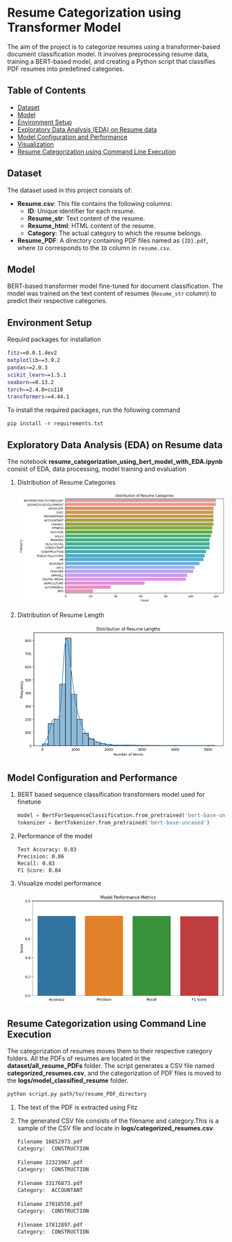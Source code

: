 # Resume Categorization using Transformer Model

The aim of the project is to categorize resumes using a transformer-based document classification model. It involves preprocessing resume data, training a BERT-based model, and creating a Python script that classifies PDF resumes into predefined categories.

## Table of Contents
- [Dataset](#dataset)
- [Model](#model)
- [Environment Setup](#environment-setup)
- [Exploratory Data Analysis (EDA) on Resume data](#exploratory-data-analysis-(EDA)-on-resume-data)
- [Model Configuration and Performance](#model-configuration-and-performance)
- [Visualization](#visualization)
- [Resume Categorization using Command Line Execution](#resume-categorization-using-command-line-execution)


## Dataset
The dataset used in this project consists of:

- **Resume.csv**: This file contains the following columns:
  - **ID**: Unique identifier for each resume.
  - **Resume_str**: Text content of the resume.
  - **Resume_html**: HTML content of the resume.
  - **Category**: The actual category to which the resume belongs.
- **Resume_PDF**: A directory containing PDF files named as `{ID}.pdf`, where `ID` corresponds to the `ID` column in `resume.csv`.

## Model
BERT-based transformer model fine-tuned for document classification. The model was trained on the text content of resumes (`Resume_str` column) to predict their respective categories.
## Environment Setup

Requird packages for installation
```bash
fitz==0.0.1.dev2
matplotlib==3.9.2
pandas==2.0.3
scikit_learn==1.5.1
seaborn==0.13.2
torch==2.4.0+cu118
transformers==4.44.1
```
To install the required packages, run the following command
```
pip install -r requirements.txt
```

## Exploratory Data Analysis (EDA) on Resume data
 
The notebook **resume_categorization_using_bert_model_with_EDA.ipynb** consist of EDA, data processing, model training and evaluation

1. Distribution of Resume Categories

    ![](images/data_categories.png)

2. Distribution of Resume Length

    ![](images/word_distribution.png)

## Model Configuration and Performance
1. BERT based sequence classification transformers model used for finetune 

    ```python
    model = BertForSequenceClassification.from_pretrained('bert-base-uncased')
    tokenizer = BertTokenizer.from_pretrained('bert-base-uncased')

    ```

2. Performance of the model
    ```
    Test Accuracy: 0.83
    Precision: 0.86
    Recall: 0.83
    F1 Score: 0.84
    ``` 
3. Visualize model performance

    ![](images/model_performance.png)

## Resume Categorization using Command Line Execution
The categorization of resumes moves them to their respective category folders. All the PDFs of resumes are located in the **dataset/all_resume_PDFs** folder.
The script generates a CSV file named **categorized_resumes.csv**, and the categorization of PDF files is moved to the **logs/model_classified_resume** folder.

```bash
python script.py path/to/resume_PDF_directory
```
1. The text of the PDF is extracted using Fitz
2. The generated CSV file consists of the filename and category.This is a sample of the CSV file and locate in **logs/categorized_resumes.csv**.
    
    ```
    Filename 16852973.pdf
    Category:  CONSTRUCTION

    Filename 22323967.pdf
    Category:  CONSTRUCTION

    Filename 33176873.pdf
    Category:  ACCOUNTANT

    Filename 27018550.pdf
    Category:  CONSTRUCTION

    Filename 17812897.pdf
    Category:  CONSTRUCTION
    ```

